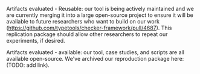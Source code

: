 Artifacts evaluated - Reusable: our tool is being actively maintained
and we are currently merging it into a large open-source project to ensure
it will be available to future researchers who want to build on our
work (https://github.com/typetools/checker-framework/pull/4687). This
replication package should allow other researchers to repeat our experiments,
if desired.

Artifacts evaluated - available: our tool, case studies, and scripts are all
available open-source. We've archived our reproduction package here:
(TODO: add link).